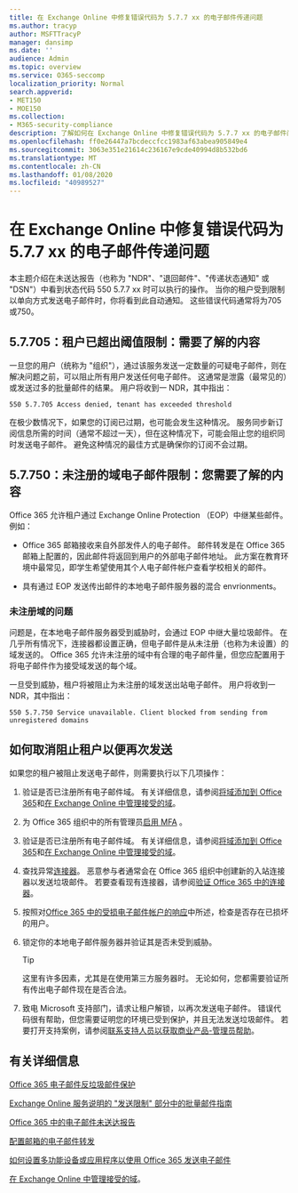 ```yaml
---
title: 在 Exchange Online 中修复错误代码为 5.7.7 xx 的电子邮件传递问题
ms.author: tracyp
author: MSFTTracyP
manager: dansimp
ms.date: ''
audience: Admin
ms.topic: overview
ms.service: O365-seccomp
localization_priority: Normal
search.appverid:
- MET150
- MOE150
ms.collection:
- M365-security-compliance
description: 了解如何在 Exchange Online 中修复错误代码为 5.7.7 xx 的电子邮件问题（阻止发送邮件的租户）。
ms.openlocfilehash: ff0e26447a7bcdeccfcc1983af63abea905849e4
ms.sourcegitcommit: 3063e351e21614c236167e9cde40994d8b532bd6
ms.translationtype: MT
ms.contentlocale: zh-CN
ms.lasthandoff: 01/08/2020
ms.locfileid: "40989527"
---
```

# <a name="fix-email-delivery-issues-for-error-code-577xx-in-exchange-online"></a>在 Exchange Online 中修复错误代码为 5.7.7 xx 的电子邮件传递问题

本主题介绍在未送达报告（也称为 "NDR"、"退回邮件"、"传递状态通知" 或 "DSN"）中看到状态代码 550 5.7.7 xx 时可以执行的操作。 当你的租户受到限制以单向方式发送电子邮件时，你将看到此自动通知。 这些错误代码通常将为705或750。

## <a name="57705-tenant-has-exceeded-threshold-restriction-what-you-need-to-know"></a>5.7.705：租户已超出阈值限制：需要了解的内容

一旦您的用户（统称为 "组织"），通过该服务发送一定数量的可疑电子邮件，则在解决问题之前，可以阻止所有用户发送任何电子邮件。 这通常是泄露（最常见的）或发送过多的批量邮件的结果。 用户将收到一 NDR，其中指出：

`550 5.7.705 Access denied, tenant has exceeded threshold`

在极少数情况下，如果您的订阅已过期，也可能会发生这种情况。 服务同步新订阅信息所需的时间（通常不超过一天），但在这种情况下，可能会阻止您的组织同时发送电子邮件。 避免这种情况的最佳方式是确保你的订阅不会过期。

## <a name="57750-unregistered-domain-email-restriction-what-you-need-to-know"></a>5.7.750：未注册的域电子邮件限制：您需要了解的内容

Office 365 允许租户通过 Exchange Online Protection （EOP）中继某些邮件。 例如：

- Office 365 邮箱接收来自外部发件人的电子邮件。 邮件转发是在 Office 365 邮箱上配置的，因此邮件将返回到用户的外部电子邮件地址。 此方案在教育环境中最常见，即学生希望使用其个人电子邮件帐户查看学校相关的邮件。

- 具有通过 EOP 发送传出邮件的本地电子邮件服务器的混合 envrionments。

### <a name="problems-with-unregistered-domains"></a>未注册域的问题

问题是，在本地电子邮件服务器受到威胁时，会通过 EOP 中继大量垃圾邮件。 在几乎所有情况下，连接器都设置正确，但电子邮件是从未注册（也称为未设置）的域发送的。 Office 365 允许未注册的域中有合理的电子邮件量，但您应配置用于将电子邮件作为接受域发送的每个域。

一旦受到威胁，租户将被阻止为未注册的域发送出站电子邮件。 用户将收到一 NDR，其中指出：

`550 5.7.750 Service unavailable. Client blocked from sending from unregistered domains`

## <a name="how-to-unblocking-tenant-in-order-to-send-again"></a>如何取消阻止租户以便再次发送

如果您的租户被阻止发送电子邮件，则需要执行以下几项操作：

1. 验证是否已注册所有电子邮件域。 有关详细信息，请参阅[将域添加到 Office 365](https://docs.microsoft.com/office365/admin/setup/add-domain)和[在 Exchange Online 中管理接受的域](https://docs.microsoft.com/exchange/mail-flow-best-practices/manage-accepted-domains/manage-accepted-domains)。

2. 为 Office 365 组织中的所有管理员[启用 MFA](https://docs.microsoft.com/office365/admin/security-and-compliance/set-up-multi-factor-authentication) 。

3. 验证是否已注册所有电子邮件域。 有关详细信息，请参阅[将域添加到 Office 365](https://docs.microsoft.com/en-us/office365/admin/setup/add-domain)和[在 Exchange Online 中管理接受的域](https://docs.microsoft.com/exchange/mail-flow-best-practices/manage-accepted-domains/manage-accepted-domains)。

4. 查找异常[连接器](https://docs.microsoft.com/exchange/mail-flow-best-practices/use-connectors-to-configure-mail-flow/use-connectors-to-configure-mail-flow)。 恶意参与者通常会在 Office 365 组织中创建新的入站连接器以发送垃圾邮件。 若要查看现有连接器，请参阅[验证 Office 365 中的连接器](https://docs.microsoft.com/exchange/mail-flow-best-practices/use-connectors-to-configure-mail-flow/validate-connectors)。

5. 按照对[Office 365 中的受损电子邮件帐户的响应](responding-to-a-compromised-email-account.md)中所述，检查是否存在已损坏的用户。

6. 锁定你的本地电子邮件服务器并验证其是否未受到威胁。

   > [!TIP]
   > 这里有许多因素，尤其是在使用第三方服务器时。 无论如何，您都需要验证所有传出电子邮件现在是否合法。

7. 致电 Microsoft 支持部门，请求让租户解锁，以再次发送电子邮件。 错误代码很有帮助，但您需要证明您的环境已受到保护，并且无法发送垃圾邮件。 若要打开支持案例，请参阅[联系支持人员以获取商业产品-管理员帮助](https://docs.microsoft.com/office365/admin/contact-support-for-business-products)。

## <a name="for-more-information"></a>有关详细信息

[Office 365 电子邮件反垃圾邮件保护](anti-spam-protection.md)

[Exchange Online 服务说明的 "发送限制" 部分中的批量邮件指南](https://docs.microsoft.com/office365/servicedescriptions/exchange-online-service-description/exchange-online-limits#receiving-and-sending-limits)

[Office 365 中的电子邮件未送达报告](https://docs.microsoft.com/exchange/mail-flow-best-practices/non-delivery-reports-in-exchange-online/non-delivery-reports-in-exchange-online)

[配置邮箱的电子邮件转发](https://docs.microsoft.com/exchange/recipients-in-exchange-online/manage-user-mailboxes/configure-email-forwarding)

[如何设置多功能设备或应用程序以使用 Office 365 发送电子邮件](https://docs.microsoft.com/Exchange/mail-flow-best-practices/how-to-set-up-a-multifunction-device-or-application-to-send-email-using-office-3)

[在 Exchange Online 中管理接受的域](https://docs.microsoft.com/exchange/mail-flow-best-practices/manage-accepted-domains/manage-accepted-domains)。

